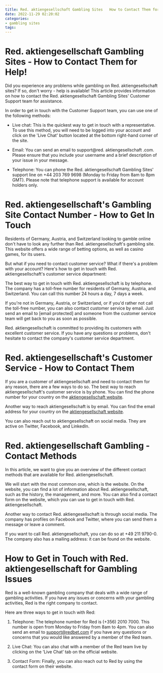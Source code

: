 ```yaml
---
title: Red. aktiengesellschaft Gambling Sites   How to Contact Them for Help!
date: 2022-11-29 02:20:02
categories:
- gambling sites
tags:
---
```



#  Red. aktiengesellschaft Gambling Sites - How to Contact Them for Help!

Did you experience any problems while gambling on Red. aktiengesellschaft sites? If so, don't worry - help is available! This article provides information on how to contact the Red. aktiengesellschaft Gambling Sites' Customer Support team for assistance.

In order to get in touch with the Customer Support team, you can use one of the following methods:

- Live chat: This is the quickest way to get in touch with a representative. To use this method, you will need to be logged into your account and click on the 'Live Chat' button located at the bottom right-hand corner of the site.

- Email: You can send an email to support@red. aktiengesellschaft .com. Please ensure that you include your username and a brief description of your issue in your message.

- Telephone: You can phone the Red. aktiengesellschaft Gambling Sites' support line on +44 203 769 9698 (Monday to Friday from 8am to 8pm GMT). Please note that telephone support is available for account holders only.

#  Red. aktiengesellschaft's Gambling Site Contact Number - How to Get In Touch

Residents of Germany, Austria, and Switzerland looking to gamble online don't have to look any further than Red. aktiengesellschaft's gambling site. This website offers a wide range of betting options, as well as casino games, for its users.

But what if you need to contact customer service? What if there's a problem with your account? Here's how to get in touch with Red. aktiengesellschaft's customer service department:

The best way to get in touch with Red. aktiengesellschaft is by telephone. The company has a toll-free number for residents of Germany, Austria, and Switzerland. You can call this number 24 hours a day, 7 days a week.

If you're not in Germany, Austria, or Switzerland, or if you'd rather not call the toll-free number, you can also contact customer service by email. Just send an email to [email protected] and someone from the customer service team will get back to you as soon as possible.

Red. aktiengesellschaft is committed to providing its customers with excellent customer service. If you have any questions or problems, don't hesitate to contact the company's customer service department.

#  Red. aktiengesellschaft's Customer Service - How to Contact Them

If you are a customer of aktiengesellschaft and need to contact them for any reason, there are a few ways to do so. The best way to reach aktiengesellschaft's customer service is by phone. You can find the phone number for your country on the [aktiengesellschaft website](https://www.aktien.de/en/investor-relations/ ).

Another way to reach aktiengesellschaft is by email. You can find the email address for your country on the [aktiengesellschaft website](https://www.aktien.de/en/investor-relations/ ).

You can also reach out to aktiengesellschaft on social media. They are active on Twitter, Facebook, and LinkedIn.

#  Red. aktiengesellschaft Gambling - Contact Methods
In this article, we want to give you an overview of the different contact methods that are available for Red. aktiengesellschaft. 

We will start with the most common one, which is the website. On the website, you can find a lot of information about Red. aktiengesellschaft, such as the history, the management, and more. You can also find a contact form on the website, which you can use to get in touch with Red. aktiengesellschaft.

Another way to contact Red. aktiengesellschaft is through social media. The company has profiles on Facebook and Twitter, where you can send them a message or leave a comment.

If you want to call Red. aktiengesellschaft, you can do so at +49 211 9790-0. The company also has a mailing address: it can be found on the website.

#  How to Get in Touch with Red. aktiengesellschaft for Gambling Issues

 Red is a well-known gambling company that deals with a wide range of gambling activities. If you have any issues or concerns with your gambling activities, Red is the right company to contact.

Here are three ways to get in touch with Red:

1. Telephone: The telephone number for Red is (+356) 2010 7000. This number is open from Monday to Friday from 8am to 4pm. You can also send an email to support@redbet.com if you have any questions or concerns that you would like answered by a member of the Red team.

2. Live Chat: You can also chat with a member of the Red team live by clicking on the ‘Live Chat’ tab on the official website.

3. Contact Form: Finally, you can also reach out to Red by using the contact form on their website.